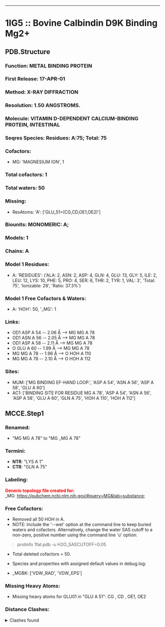 ---
# 1IG5 :: Bovine Calbindin D9K Binding Mg2+
## PDB.Structure
### Function: METAL BINDING PROTEIN
### First Release: 17-APR-01
### Method: X-RAY DIFFRACTION
### Resolution: 1.50 ANGSTROMS.
### Molecule: VITAMIN D-DEPENDENT CALCIUM-BINDING PROTEIN, INTESTINAL
### Seqres Species: Residues: A:75; Total: 75
### Cofactors:
  -  MG:
 'MAGNESIUM ION', 1

### Total cofactors: 1
### Total waters: 50
### Missing:
  - ResAtoms:
 'A': ['GLU_51=(CG,CD,OE1,OE2)']

### Biounits: MONOMERIC: A;
### Models: 1
### Chains: A
### Model 1 Residues:
  - A:
 'RESIDUES': ('ALA: 2, ASN: 2, ASP: 4, GLN: 4, GLU: 13, GLY: 5, ILE: 2, LEU: 12, LYS: 10, PHE: 5, PRO: 4, SER: 6, THR: 2, TYR: 1, VAL: 3', 'Total: 75', 'Ionizable: 28',
              'Ratio: 37.3%')

### Model 1 Free Cofactors & Waters:
  - A:
 'HOH': 50, '_MG': 1

### Links:
  - OD1 ASP A 54 -- 2.06 Å --> MG  MG A 78
  - OD1 ASN A 56 -- 2.05 Å --> MG  MG A 78
  - OD1 ASP A 58 -- 2.11 Å --> MG  MG A 78
  - O  GLU A 60 -- 1.99 Å --> MG  MG A 78
  - MG  MG A 78 -- 1.96 Å --> O  HOH A 110
  - MG  MG A 78 -- 2.10 Å --> O  HOH A 112

### Sites:
  - MUM: ['MG BINDING EF-HAND LOOP.', 'ASP A  54', 'ASN A  56', 'ASP A  58', 'GLU A  60']
  - AC1: ['BINDING SITE FOR RESIDUE MG A 78', 'ASP A  54', 'ASN A  56', 'ASP A  58', 'GLU A  60', 'GLN A  75', 'HOH A 110', 'HOH A 112']

## MCCE.Step1
### Renamed:
  - "MG    MG A  78" to "MG   _MG A  78"

### Termini:
 - <strong>NTR</strong>: "LYS A   1"
 - <strong>CTR</strong>: "GLN A  75"

### Labeling:
<strong><font color='red'>Generic topology file created for:</font></strong>  
_MG: https://pubchem.ncbi.nlm.nih.gov/#query=MG&tab=substance; 

### Free Cofactors:
  - Removed all 50 HOH in A.
  - NOTE: Include the '--wet' option at the command line to keep buried waters and cofactors. Alternatively, change the water SAS cutoff to a non-zero, positive number using the command line 'u' option:
  > protinfo 1fat.pdb -u H2O_SASCUTOFF=0.05
  - Total deleted cofactors = 50.
  - Species and properties with assigned default values in debug.log:

  - _MGBK: ['VDW_RAD', 'VDW_EPS']


### Missing Heavy Atoms:
  -    Missing heavy atoms for GLU01 in "GLU A  51":   CG ,  CD ,  OE1,  OE2

### Distance Clashes:
<details><summary>Clashes found</summary>

- d= 1.55: " CA  NTR A   1" to " CB  LYS A   1"
- d= 1.99: " O   GLU A  60" to "MG   _MG A  78"

</details>

